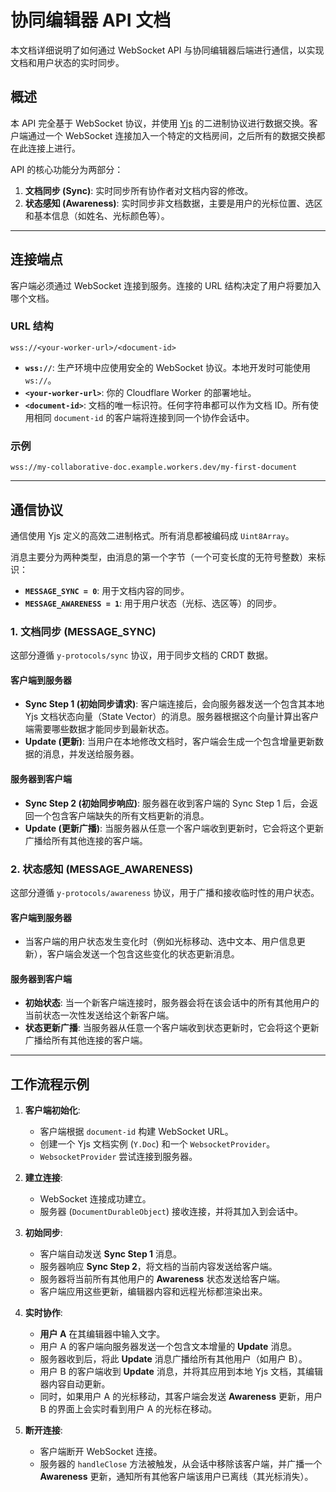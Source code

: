 # 协同编辑器 API 文档

本文档详细说明了如何通过 WebSocket API 与协同编辑器后端进行通信，以实现文档和用户状态的实时同步。

## 概述

本 API 完全基于 WebSocket 协议，并使用 [Yjs](https://github.com/yjs/yjs) 的二进制协议进行数据交换。客户端通过一个 WebSocket 连接加入一个特定的文档房间，之后所有的数据交换都在此连接上进行。

API 的核心功能分为两部分：
1.  **文档同步 (Sync)**: 实时同步所有协作者对文档内容的修改。
2.  **状态感知 (Awareness)**: 实时同步非文档数据，主要是用户的光标位置、选区和基本信息（如姓名、光标颜色等）。

---

## 连接端点

客户端必须通过 WebSocket 连接到服务。连接的 URL 结构决定了用户将要加入哪个文档。

### URL 结构

```
wss://<your-worker-url>/<document-id>
```

-   **`wss://`**: 生产环境中应使用安全的 WebSocket 协议。本地开发时可能使用 `ws://`。
-   **`<your-worker-url>`**: 你的 Cloudflare Worker 的部署地址。
-   **`<document-id>`**: 文档的唯一标识符。任何字符串都可以作为文档 ID。所有使用相同 `document-id` 的客户端将连接到同一个协作会话中。

### 示例

```
wss://my-collaborative-doc.example.workers.dev/my-first-document
```

---

## 通信协议

通信使用 Yjs 定义的高效二进制格式。所有消息都被编码成 `Uint8Array`。

消息主要分为两种类型，由消息的第一个字节（一个可变长度的无符号整数）来标识：

-   **`MESSAGE_SYNC = 0`**: 用于文档内容的同步。
-   **`MESSAGE_AWARENESS = 1`**: 用于用户状态（光标、选区等）的同步。

### 1. 文档同步 (MESSAGE_SYNC)

这部分遵循 `y-protocols/sync` 协议，用于同步文档的 CRDT 数据。

#### 客户端到服务器

-   **Sync Step 1 (初始同步请求)**: 客户端连接后，会向服务器发送一个包含其本地 Yjs 文档状态向量（State Vector）的消息。服务器根据这个向量计算出客户端需要哪些数据才能同步到最新状态。
-   **Update (更新)**: 当用户在本地修改文档时，客户端会生成一个包含增量更新数据的消息，并发送给服务器。

#### 服务器到客户端

-   **Sync Step 2 (初始同步响应)**: 服务器在收到客户端的 Sync Step 1 后，会返回一个包含客户端缺失的所有文档更新的消息。
-   **Update (更新广播)**: 当服务器从任意一个客户端收到更新时，它会将这个更新广播给所有其他连接的客户端。

### 2. 状态感知 (MESSAGE_AWARENESS)

这部分遵循 `y-protocols/awareness` 协议，用于广播和接收临时性的用户状态。

#### 客户端到服务器

-   当客户端的用户状态发生变化时（例如光标移动、选中文本、用户信息更新），客户端会发送一个包含这些变化的状态更新消息。

#### 服务器到客户端

-   **初始状态**: 当一个新客户端连接时，服务器会将在该会话中的所有其他用户的当前状态一次性发送给这个新客户端。
-   **状态更新广播**: 当服务器从任意一个客户端收到状态更新时，它会将这个更新广播给所有其他连接的客户端。

---

## 工作流程示例

1.  **客户端初始化**:
    -   客户端根据 `document-id` 构建 WebSocket URL。
    -   创建一个 Yjs 文档实例 (`Y.Doc`) 和一个 `WebsocketProvider`。
    -   `WebsocketProvider` 尝试连接到服务器。

2.  **建立连接**:
    -   WebSocket 连接成功建立。
    -   服务器 (`DocumentDurableObject`) 接收连接，并将其加入到会话中。

3.  **初始同步**:
    -   客户端自动发送 **Sync Step 1** 消息。
    -   服务器响应 **Sync Step 2**，将文档的当前内容发送给客户端。
    -   服务器将当前所有其他用户的 **Awareness** 状态发送给客户端。
    -   客户端应用这些更新，编辑器内容和远程光标都渲染出来。

4.  **实时协作**:
    -   **用户 A** 在其编辑器中输入文字。
    -   用户 A 的客户端向服务器发送一个包含文本增量的 **Update** 消息。
    -   服务器收到后，将此 **Update** 消息广播给所有其他用户（如用户 B）。
    -   用户 B 的客户端收到 **Update** 消息，并将其应用到本地 Yjs 文档，其编辑器内容自动更新。
    -   同时，如果用户 A 的光标移动，其客户端会发送 **Awareness** 更新，用户 B 的界面上会实时看到用户 A 的光标在移动。

5.  **断开连接**:
    -   客户端断开 WebSocket 连接。
    -   服务器的 `handleClose` 方法被触发，从会话中移除该客户端，并广播一个 **Awareness** 更新，通知所有其他客户端该用户已离线（其光标消失）。
